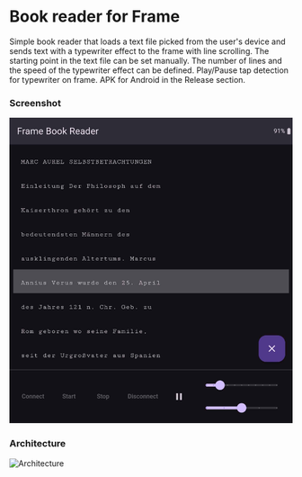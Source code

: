 # Book reader for Frame


Simple book reader that loads a text file picked from the user's device and sends text with a typewriter effect to the frame with line scrolling. 
The starting point in the text file can be set manually. The number of lines and the speed of the typewriter effect can be defined. 
Play/Pause tap detection for typewriter on frame. APK for Android in the Release section.





### Screenshot
![Architecture](docs/image0.jpg)

### Architecture
![Architecture](docs/Frame%20App%20Architecture%20-%20Teleprompter.svg)
